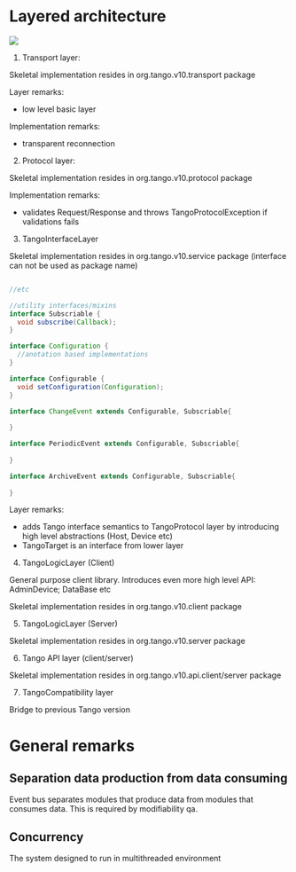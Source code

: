 # Layered architecture

![](images/layers.png)

1. Transport layer:

Skeletal implementation resides in org.tango.v10.transport package

Layer remarks:
- low level basic layer

Implementation remarks:
- transparent reconnection

2. Protocol layer:

Skeletal implementation resides in org.tango.v10.protocol package


Implementation remarks:
- validates Request/Response and throws TangoProtocolException if validations fails

3. TangoInterfaceLayer

Skeletal implementation resides in org.tango.v10.service package  (interface can not be used as package name)

```java

//etc

//utility interfaces/mixins
interface Subscriable {
  void subscribe(Callback);
}

interface Configuration {
  //anotation based implementations
}

interface Configurable {
  void setConfiguration(Configuration);
}

interface ChangeEvent extends Configurable, Subscriable{
  
}

interface PeriodicEvent extends Configurable, Subscriable{
  
}

interface ArchiveEvent extends Configurable, Subscriable{
  
}
```

Layer remarks:
- adds Tango interface semantics to TangoProtocol layer by introducing high level abstractions (Host, Device etc)
- TangoTarget is an interface from lower layer


4. TangoLogicLayer (Client)

General purpose client library. Introduces even more high level API: AdminDevice; DataBase etc

Skeletal implementation resides in org.tango.v10.client package

5. TangoLogicLayer (Server)

Skeletal implementation resides in org.tango.v10.server package

6. Tango API layer (client/server)

Skeletal implementation resides in org.tango.v10.api.client/server package

7. TangoCompatibility layer

Bridge to previous Tango version

# General remarks

## Separation data production from data consuming
 
Event bus separates modules that produce data from modules that consumes data. This is required by modifiability qa.

## Concurrency

The system designed to run in multithreaded environment